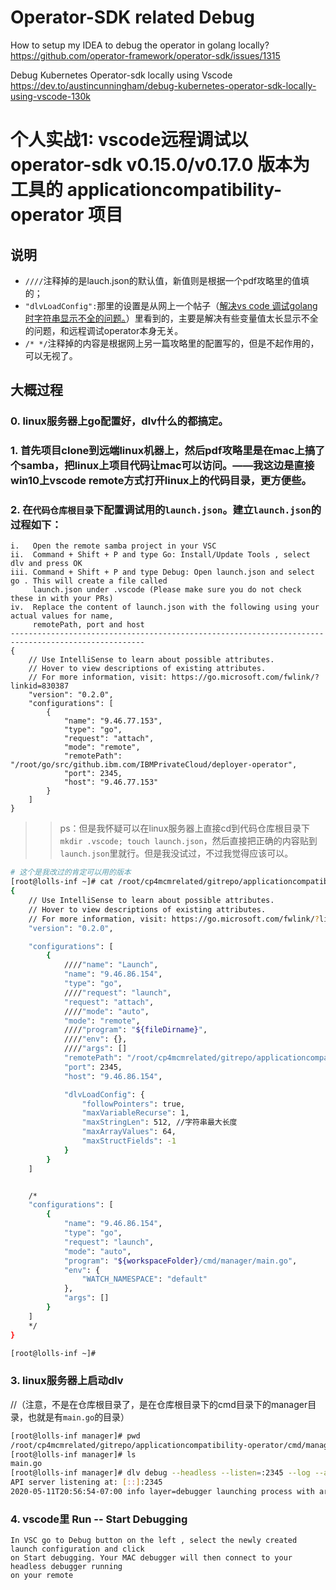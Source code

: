 
# Operator-SDK related Debug

How to setup my IDEA to debug the operator in golang locally? https://github.com/operator-framework/operator-sdk/issues/1315

Debug Kubernetes Operator-sdk locally using Vscode https://dev.to/austincunningham/debug-kubernetes-operator-sdk-locally-using-vscode-130k

# 个人实战1: vscode远程调试以 operator-sdk v0.15.0/v0.17.0 版本为工具的 applicationcompatibility-operator 项目

## 说明

- `////`注释掉的是lauch.json的默认值，新值则是根据一个pdf攻略里的值填的；
- `"dlvLoadConfig":`那里的设置是从网上一个帖子（[解决vs code 调试golang时字符串显示不全的问题。](https://blog.csdn.net/bilinxing_/article/details/90737819)）里看到的，主要是解决有些变量值太长显示不全的问题，和远程调试operator本身无关。
- `/* */`注释掉的内容是根据网上另一篇攻略里的配置写的，但是不起作用的，可以无视了。

## 大概过程

### 0. linux服务器上go配置好，dlv什么的都搞定。

### 1. 首先项目clone到远端linux机器上，然后pdf攻略里是在mac上搞了个samba，把linux上项目代码让mac可以访问。——我这边是直接win10上vscode remote方式打开linux上的代码目录，更方便些。

### 2. 在`代码仓库根目录`下配置调试用的`launch.json`。建立`launch.json`的过程如下：
```
i.   Open the remote samba project in your VSC
ii.  Command + Shift + P and type Go: Install/Update Tools , select dlv and press OK
iii. Command + Shift + P and type Debug: Open launch.json and select go . This will create a file called
     launch.json under .vscode (Please make sure you do not check these in with your PRs)
iv.  Replace the content of launch.json with the following using your actual values for name, 
     remotePath, port and host
----------------------------------------------------------------------------------------------------
{
    // Use IntelliSense to learn about possible attributes.
    // Hover to view descriptions of existing attributes.
    // For more information, visit: https://go.microsoft.com/fwlink/?linkid=830387
    "version": "0.2.0",
    "configurations": [
        {
            "name": "9.46.77.153",
            "type": "go",
            "request": "attach",
            "mode": "remote",
            "remotePath": "/root/go/src/github.ibm.com/IBMPrivateCloud/deployer-operator",
            "port": 2345,
            "host": "9.46.77.153"
        }
    ]
}     
```
>> ps：但是我怀疑可以在linux服务器上直接cd到代码仓库根目录下`mkdir .vscode; touch launch.json`，然后直接把正确的内容贴到`launch.json`里就行。但是我没试过，不过我觉得应该可以。

```sh
# 这个是我改过的肯定可以用的版本
[root@lolls-inf ~]# cat /root/cp4mcmrelated/gitrepo/applicationcompatibility-operator/.vscode/launch.json
{
    // Use IntelliSense to learn about possible attributes.
    // Hover to view descriptions of existing attributes.
    // For more information, visit: https://go.microsoft.com/fwlink/?linkid=830387
    "version": "0.2.0",

    "configurations": [
        {
            ////"name": "Launch",
            "name": "9.46.86.154",
            "type": "go",
            ////"request": "launch",
            "request": "attach",
            ////"mode": "auto",
            "mode": "remote",
            ////"program": "${fileDirname}",
            ////"env": {},
            ////"args": []
            "remotePath": "/root/cp4mcmrelated/gitrepo/applicationcompatibility-operator",
            "port": 2345,
            "host": "9.46.86.154",

            "dlvLoadConfig": {
                "followPointers": true,
                "maxVariableRecurse": 1,
                "maxStringLen": 512, //字符串最大长度
                "maxArrayValues": 64,
                "maxStructFields": -1
            }
        }
    ]


    /*
    "configurations": [
        {
            "name": "9.46.86.154",
            "type": "go",
            "request": "launch",
            "mode": "auto",
            "program": "${workspaceFolder}/cmd/manager/main.go",
            "env": {
                "WATCH_NAMESPACE": "default"
            },
            "args": []
        }
    ]
    */
}

[root@lolls-inf ~]#
```

### 3. linux服务器上启动dlv
//（注意，不是在仓库根目录了，是在仓库根目录下的cmd目录下的manager目录，也就是有`main.go`的目录）

```sh
[root@lolls-inf manager]# pwd
/root/cp4mcmrelated/gitrepo/applicationcompatibility-operator/cmd/manager
[root@lolls-inf manager]# ls
main.go
[root@lolls-inf manager]# dlv debug --headless --listen=:2345 --log --api-version=2
API server listening at: [::]:2345
2020-05-11T20:56:54-07:00 info layer=debugger launching process with args: [/root/cp4mcmrelated/gitrepo/applicationcompatibility-operator/cmd/manager/__debug_bin]

```

### 4. vscode里 Run -- Start Debugging

```
In VSC go to Debug button on the left , select the newly created launch configuration and click
on Start debugging. Your MAC debugger will then connect to your headless debugger running
on your remote
```
